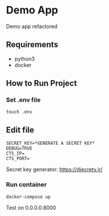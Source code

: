 # Demo App
Demo app refactored

## Requirements
- python3
- docker

## How to Run Project

### Set .env file
    touch .env
    
## Edit file
    SECRET_KEY=*GENERATE A SECRET KEY*
    DEBUG=TRUE
    CTS_IP=
    CTS_PORT=

Secret key generator: https://djecrety.ir/
    
### Run container
    docker-compose up

Test on 0.0.0.0:8000


